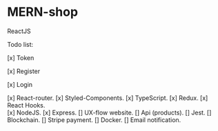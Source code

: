 # MERN-shop

ReactJS

Todo list:

[x] Token

[x] Register

[x] Login

[x] React-router.
[x] Styled-Components. 
[x] TypeScript. 
[x] Redux. 
[x] React Hooks.  
[x] NodeJS.
[x] Express.
[] UX-flow website.
[] Api (products).
[] Jest.
[] Blockchain.
[] Stripe payment.
[] Docker.
[] Email notification.
